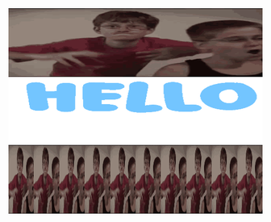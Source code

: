 <img src="./crazy-frog-crazy-frog-bros.gif" align="left" height="135.5" width="100%">
<img src="./hword.gif" align="left" height="135.5" width="100%">
<img src="./crazy-frog-crazy-frog-bros.gif" align="right" height="135.5" width="10%">
<img src="./crazy-frog-crazy-frog-bros.gif" align="right" height="135.5" width="10%">
<img src="./crazy-frog-crazy-frog-bros.gif" align="right" height="135.5" width="10%">
<img src="./crazy-frog-crazy-frog-bros.gif" align="right" height="135.5" width="10%">
<img src="./crazy-frog-crazy-frog-bros.gif" align="right" height="135.5" width="10%">
<img src="./crazy-frog-crazy-frog-bros.gif" align="right" height="135.5" width="10%">
<img src="./crazy-frog-crazy-frog-bros.gif" align="right" height="135.5" width="10%">
<img src="./crazy-frog-crazy-frog-bros.gif" align="right" height="135.5" width="10%">
<img src="./crazy-frog-crazy-frog-bros.gif" align="right" height="135.5" width="10%">
<img src="./crazy-frog-crazy-frog-bros.gif" align="right" height="135.5" width="10%">
